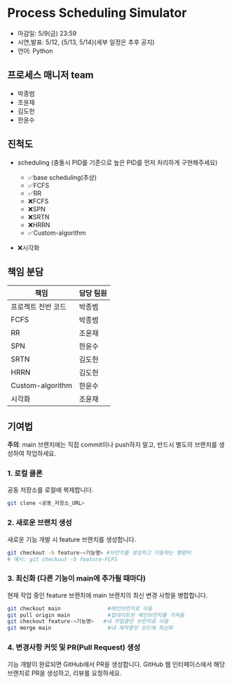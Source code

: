# Process Scheduling Simulator
- 마감일: 5/9(금) 23:59
- 시연,발표: 5/12, {5/13, 5/14}(세부 일정은 추후 공지)
- 언어: Python


## 프로세스 매니저 team
- 박종범
- 조윤재
- 김도헌
- 한윤수


## 진척도

- scheduling  (충돌시 PID를 기준으로 높은 PID를 먼저 처리하게 구현해주세요)
    - ✅base scheduling(추상)
    - ✅FCFS
    - ✅RR
    - ❌FCFS
    - ❌SPN
    - ❌SRTN
    - ❌HRRN
    - ✅Custom-algorithm 


- ❌시각화




## 책임 분담
| 책임            | 담당 팀원  |
| ----------------- | ---------- |
| 프로젝트 전반 코드 | 박종범     |
| FCFS              | 박종범     |
| RR                | 조윤재     |
| SPN               | 한윤수     |
| SRTN              | 김도헌     |
| HRRN              | 김도헌     |
| Custom-algorithm  | 한윤수    |
| 시각화            | 조윤재    |




## 기여법

__주의__: main 브랜치에는 직접 commit이나 push하지 말고, 반드시 별도의 브랜치를 생성하여 작업하세요.

### 1. 로컬 클론
공동 저장소를 로컬에 복제합니다.
```bash
git clone <공동_저장소_URL>
```

### 2. 새로운 브랜치 생성
새로운 기능 개발 시 feature 브랜치를 생성합니다.
```bash
git checkout -b feature-<기능명> #브런치를 생성하고 이동하는 명령어
# 예시: git checkout -b feature-FCFS
```

### 3. 최신화 (다른 기능이 main에 추가될 때마다)
현재 작업 중인 feature 브랜치에 main 브랜치의 최신 변경 사항을 병합합니다.
```bash
git checkout main               #메인브런치로 이동
git pull origin main            #업데이트된 메인브런치를 가져옴
git checkout feature-<기능명>   #내 작업중인 브런치로 이동
git merge main                  #내 제작중인 코드에 최신화
```

### 4. 변경사항 커밋 및 PR(Pull Request) 생성
기능 개발이 완료되면 GitHub에서 PR을 생성합니다.
GitHub 웹 인터페이스에서 해당 브랜치로 PR을 생성하고, 리뷰를 요청하세요.

